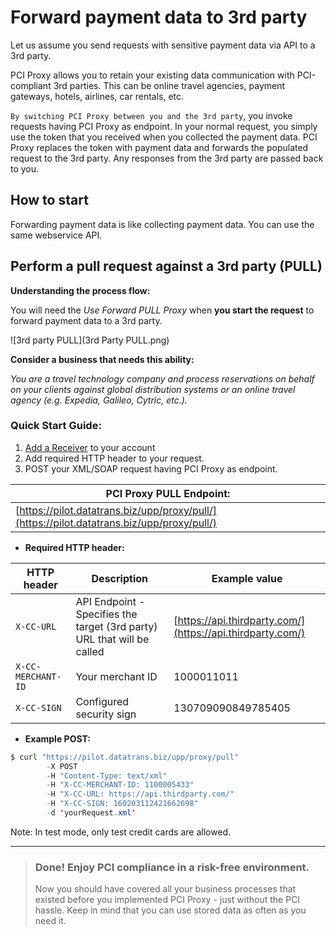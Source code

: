 # Forward payment data to 3rd party

Let us assume you send requests with sensitive payment data via API to a 3rd party.

PCI Proxy allows you to retain your existing data communication with PCI-compliant 3rd parties. This can be online travel agencies, payment gateways, hotels, airlines, car rentals, etc.

`By switching PCI Proxy between you and the 3rd party`, you invoke requests having PCI Proxy as endpoint. In your normal request, you simply use the token that you received when you collected the payment data. PCI Proxy replaces the token with payment data and forwards the populated request to the 3rd party. Any responses from the 3rd party are passed back to you.

## How to start

Forwarding payment data is like collecting payment data. You can use the same webservice API.

## Perform a pull request against a 3rd party \(PULL\)

**Understanding the process flow:**

You will need the _Use Forward PULL Proxy_ when **you start the request** to forward payment data to a 3rd party.

![3rd party PULL](3rd Party PULL.png)

**Consider a business that needs this ability:**

_You are a travel technology company and process reservations on behalf on your clients against global distribution systems or an online travel agency \(e.g. Expedia, Galileo, Cytric, etc.\)._

### Quick Start Guide:

1. [Add a Receiver](/add_a_receiver_outbound.md) to your account
2. Add required HTTP header to your request.
3. POST your XML/SOAP request having PCI Proxy as endpoint.

| **PCI Proxy PULL Endpoint:** |
| --- |
| [https://pilot.datatrans.biz/upp/proxy/pull/](https://pilot.datatrans.biz/upp/proxy/pull/) |

* **Required HTTP header:**

| HTTP header | Description | Example value |
| --- | --- | --- |
| `X-CC-URL` | API Endpoint - Specifies the target \(3rd party\) URL that will be called | [https://api.thirdparty.com/](https://api.thirdparty.com/) |
| `X-CC-MERCHANT-ID` | Your merchant ID | 1000011011 |
| `X-CC-SIGN` | Configured security sign | 130709090849785405 |

* **Example POST:**

```java
$ curl "https://pilot.datatrans.biz/upp/proxy/pull" 
        -X POST 
        -H "Content-Type: text/xml" 
        -H "X-CC-MERCHANT-ID: 1100005433" 
        -H "X-CC-URL: https://api.thirdparty.com/" 
        -H "X-CC-SIGN: 160203112421662698" 
        -d 'yourRequest.xml'
```

Note: In test mode, only test credit cards are allowed.

---

> ### Done! Enjoy PCI compliance in a risk-free environment.
>
> Now you should have covered all your business processes that existed before you implemented PCI Proxy - just without the PCI hassle. Keep in mind that you can use stored data as often as you need it.



